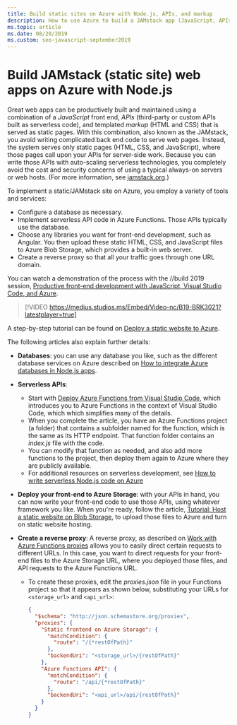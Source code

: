 ```yaml
---
title: Build static sites on Azure with Node.js, APIs, and markup
description: How to use Azure to build a JAMstack app (JavaScript, APIs, and Markup)
ms.topic: article
ms.date: 08/20/2019
ms.custom: seo-javascript-september2019
---
```


# Build JAMstack (static site) web apps on Azure with Node.js

Great web apps can be productively built and maintained using a combination of a *JavaScript* front end, *APIs* (third-party or custom APIs built as serverless code), and templated *markup* (HTML and CSS) that is served as static pages. With this combination, also known as the JAMstack, you avoid writing complicated back end code to serve web pages. Instead, the system serves only static pages (HTML, CSS, and JavaScript), where those pages call upon your APIs for server-side work. Because you can write those APIs with auto-scaling serverless technologies, you completely avoid the cost and security concerns of using a typical always-on servers or web hosts. (For more information, see [jamstack.org](https://jamstack.org/).)

To implement a static/JAMstack site on Azure, you employ a variety of tools and services:

- Configure a database as necessary.
- Implement serverless API code in Azure Functions. Those APIs typically use the database.
- Choose any libraries you want for front-end development, such as Angular. You then upload these static HTML, CSS, and JavaScript files to Azure Blob Storage, which provides a built-in web server.
- Create a reverse proxy so that all your traffic goes through one URL domain.

You can watch a demonstration of the process with the //build 2019 session, [Productive front-end development with JavaScript, Visual Studio Code, and Azure](https://mybuild.techcommunity.microsoft.com/sessions/77038?source=sessions#top-anchor).

> [!VIDEO https://medius.studios.ms/Embed/Video-nc/B19-BRK3021?latestplayer=true]

A step-by-step tutorial can be found on [Deploy a static website to Azure](tutorial-vscode-static-website-node-01.md).

The following articles also explain further details:

- **Databases**: you can use any database you like, such as the different database services on Azure described on [How to integrate Azure databases in Node.js apps](node-howto-integrate-databases.md).
  
- **Serverless APIs**:

  - Start with [Deploy Azure Functions from Visual Studio Code](tutorial-vscode-serverless-node-01.md), which introduces you to Azure Functions in the context of Visual Studio Code, which which simplifies many of the details.
  - When you complete the article, you have an Azure Functions project (a folder) that contains a subfolder named for the function, which is the same as its HTTP endpoint. That function folder contains an *index.js* file with the code.
  - You can modify that function as needed, and also add more functions to the project, then deploy them again to Azure where they are publicly available.
  - For additional resources on serverless development, see [How to write serverless Node.js code on Azure](node-howto-write-serverless-code.md)

- **Deploy your front-end to Azure Storage**: with your APIs in hand, you can now write your front-end code to use those APIs, using whatever framework you like. When you're ready, follow the article, [Tutorial: Host a static website on Blob Storage](/azure/storage/blobs/storage-blob-static-website-host), to upload those files to Azure and turn on static website hosting.

- **Create a reverse proxy**: A reverse proxy, as described on [Work with Azure Functions proxies](/azure/azure-functions/functions-proxies) allows you to easily direct certain requests to different URLs. In this case, you want to direct requests for your front-end files to the Azure Storage URL, where you deployed those files, and API requests to the Azure Functions URL.

  - To create these proxies, edit the *proxies.json* file in your Functions project so that it appears as shown below, substituting your URLs for `<storage_url>` and `<api_url>`:
  
    ```json
    {
      "$schema": "http://json.schemastore.org/proxies",
      "proxies": {
        "Static frontend on Azure Storage": {
          "matchCondition": {
            "route": "/{*restOfPath}"
          },
          "backendUri": "<storage_url>/{restOfPath}"
        },
        "Azure Functions API": {
          "matchCondition": {
            "route": "/api/{*restOfPath}"
          },
          "backendUri": "<api_url>/api/{restOfPath}"
        }
      }
    }
    ```
